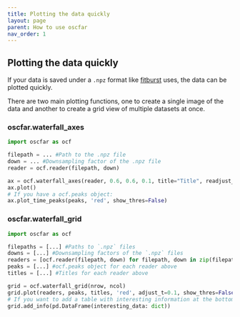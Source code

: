 ```yaml
---
title: Plotting the data quickly
layout: page
parent: How to use oscfar
nav_order: 1
---
```


## Plotting the data quickly
If your data is saved under a `.npz` format like [fitburst](https://github.com/CHIMEFRB/fitburst) uses, the data can be plotted quickly.

There are two main plotting functions, one to create a single image of the data and another to create a grid view of multiple datasets at once.

### oscfar.waterfall_axes
```python
import oscfar as ocf

filepath = ... #Path to the .npz file
down = ... #Downsampling factor of the .npz file
reader = ocf.reader(filepath, down)

ax = ocf.waterfall_axes(reader, 0.6, 0.6, 0.1, title="Title", readjust_title=0.1)
ax.plot()
# If you have a ocf.peaks object:
ax.plot_time_peaks(peaks, 'red', show_thres=False)
```

### oscfar.waterfall_grid
```python
import oscfar as ocf

filepaths = [...] #Paths to `.npz` files
downs = [...] #Downsampling factors of the `.npz` files
readers = [ocf.reader(filepath, down) for filepath, down in zip(filepaths, downs)]
peaks = [...] #ocf.peaks object for each reader above
titles = [...] #Titles for each reader above

grid = ocf.waterfall_grid(nrow, ncol)
grid.plot(readers, peaks, titles, 'red', adjust_t=0.1, show_thres=False)
# If you want to add a table with interesting information at the bottom of the grid view:
grid.add_info(pd.DataFrame(interesting_data: dict))
```